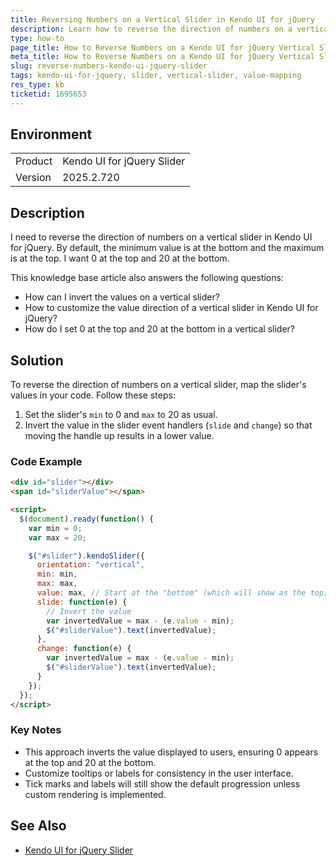 ```yaml
---
title: Reversing Numbers on a Vertical Slider in Kendo UI for jQuery
description: Learn how to reverse the direction of numbers on a vertical slider using Kendo UI for jQuery.
type: how-to
page_title: How to Reverse Numbers on a Kendo UI for jQuery Vertical Slider
meta_title: How to Reverse Numbers on a Kendo UI for jQuery Vertical Slider
slug: reverse-numbers-kendo-ui-jquery-slider
tags: kendo-ui-for-jquery, slider, vertical-slider, value-mapping
res_type: kb
ticketid: 1695653
---
```


## Environment
<table>
<tbody>
<tr>
<td> Product </td>
<td> Kendo UI for jQuery Slider </td>
</tr>
<tr>
<td> Version </td>
<td> 2025.2.720 </td>
</tr>
</tbody>
</table>

## Description

I need to reverse the direction of numbers on a vertical slider in Kendo UI for jQuery. By default, the minimum value is at the bottom and the maximum is at the top. I want 0 at the top and 20 at the bottom.

This knowledge base article also answers the following questions:
- How can I invert the values on a vertical slider?
- How to customize the value direction of a vertical slider in Kendo UI for jQuery?
- How do I set 0 at the top and 20 at the bottom in a vertical slider?

## Solution

To reverse the direction of numbers on a vertical slider, map the slider's values in your code. Follow these steps:

1. Set the slider's `min` to 0 and `max` to 20 as usual.
2. Invert the value in the slider event handlers (`slide` and `change`) so that moving the handle up results in a lower value.

### Code Example

```html
<div id="slider"></div>
<span id="sliderValue"></span>

<script>
  $(document).ready(function() {
    var min = 0;
    var max = 20;

    $("#slider").kendoSlider({
      orientation: "vertical",
      min: min,
      max: max,
      value: max, // Start at the "bottom" (which will show as the top)
      slide: function(e) {
        // Invert the value
        var invertedValue = max - (e.value - min);
        $("#sliderValue").text(invertedValue);
      },
      change: function(e) {
        var invertedValue = max - (e.value - min);
        $("#sliderValue").text(invertedValue);
      }
    });
  });
</script>
```

### Key Notes

- This approach inverts the value displayed to users, ensuring 0 appears at the top and 20 at the bottom.
- Customize tooltips or labels for consistency in the user interface.
- Tick marks and labels will still show the default progression unless custom rendering is implemented.

## See Also

- [Kendo UI for jQuery Slider](https://docs.telerik.com/kendo-ui/controls/editors/slider/overview)
